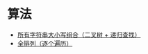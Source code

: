 # 算法

- [所有字符串大小写组合（二叉树 + 递归查找）](./mypost/base/algorithm/20181002-字符串的所有大小写组合.js)
- [全排列（逐个遍历）](./mypost/base/algorithm/20181003-字符串全排列.js)
